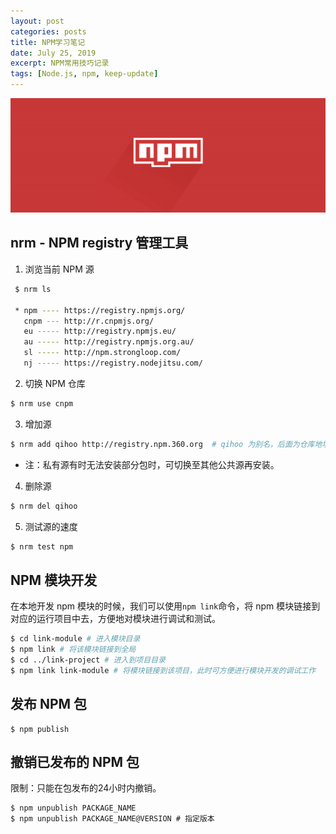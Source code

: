 ```yaml
---
layout: post
categories: posts
title: NPM学习笔记
date: July 25, 2019
excerpt: NPM常用技巧记录
tags: [Node.js, npm, keep-update]
---
```

![$cover](/images/npm.png)

## nrm - NPM registry 管理工具

1. 浏览当前 NPM 源

```bash
 $ nrm ls

 * npm ---- https://registry.npmjs.org/
   cnpm --- http://r.cnpmjs.org/
   eu ----- http://registry.npmjs.eu/
   au ----- http://registry.npmjs.org.au/
   sl ----- http://npm.strongloop.com/
   nj ----- https://registry.nodejitsu.com/
```

2. 切换 NPM 仓库

```bash
$ nrm use cnpm 
```

3. 增加源

```bash
$ nrm add qihoo http://registry.npm.360.org  # qihoo 为别名，后面为仓库地址
```

* 注：私有源有时无法安装部分包时，可切换至其他公共源再安装。

4. 删除源

```bash
$ nrm del qihoo
```

5. 测试源的速度

```bash
$ nrm test npm
```



## NPM 模块开发

在本地开发 npm 模块的时候，我们可以使用`npm link`命令，将 npm 模块链接到对应的运行项目中去，方便地对模块进行调试和测试。

```bash
$ cd link-module # 进入模块目录
$ npm link # 将该模块链接到全局
$ cd ../link-project # 进入到项目目录
$ npm link link-module # 将模块链接到该项目，此时可方便进行模块开发的调试工作
```



## 发布 NPM 包

```shell
$ npm publish
```



## 撤销已发布的 NPM 包

限制：只能在包发布的24小时内撤销。

```shell
$ npm unpublish PACKAGE_NAME
$ npm unpublish PACKAGE_NAME@VERSION # 指定版本
```

